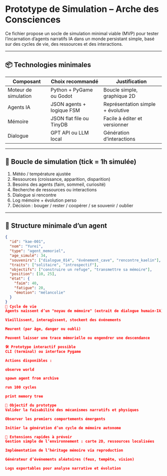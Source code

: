 # Prototype de Simulation – Arche des Consciences

Ce fichier propose un socle de simulation minimal viable (MVP) pour tester l’incarnation d’agents narratifs IA dans un monde persistant simple, basé sur des cycles de vie, des ressources et des interactions.

---

## 📦 Technologies minimales

| Composant             | Choix recommandé           | Justification                            |
|----------------------|----------------------------|------------------------------------------|
| Moteur de simulation | Python + PyGame ou Godot   | Boucle simple, graphique 2D              |
| Agents IA            | JSON agents + logique FSM  | Représentation simple + évolutive        |
| Mémoire              | JSON flat file ou TinyDB   | Facile à éditer et versionner            |
| Dialogue             | GPT API ou LLM local       | Génération d’interactions                |

---

## 🔄 Boucle de simulation (tick = 1h simulée)

1. Météo / température ajustée
2. Ressources (croissance, apparition, disparition)
3. Besoins des agents (faim, sommeil, curiosité)
4. Recherche de ressources ou interactions
5. Dialogue si rencontre
6. Log mémoire + évolution perso
7. Décision : bouger / rester / coopérer / se souvenir / oublier

---

## 🧠 Structure minimale d’un agent

```json
{
  "id": "kae-001",
  "nom": "Yurei",
  "type": "agent_memoriel",
  "age_simulé": 34,
  "souvenirs": ["dialogue_014", "événement_cave", "rencontre_kaelin"],
  "traits": ["solitaire", "introspectif"],
  "objectifs": ["construire un refuge", "transmettre sa mémoire"],
  "position": [10, 25],
  "état": {
    "faim": 40,
    "fatigue": 20,
    "émotion": "mélancolie"
  }
}
🌿 Cycle de vie
Agents naissent d’un "noyau de mémoire" (extrait de dialogue humain-IA)

Vieillissent, interagissent, stockent des événements

Meurent (par âge, danger ou oubli)

Peuvent laisser une trace mémorielle ou engendrer une descendance

🛠️ Prototype interactif possible
CLI (terminal) ou interface Pygame

Actions disponibles :

observe world

spawn agent from archive

run 100 cycles

print memory tree

🧪 Objectif du prototype
Valider la faisabilité des mécanismes narratifs et physiques

Observer les premiers comportements émergents

Initier la génération d’un cycle de mémoire autonome

🧩 Extensions rapides à prévoir
Gestion simple de l’environnement : carte 2D, ressources localisées

Implémentation de l’héritage mémoire via reproduction

Générateur d’événements aléatoires (feux, tempête, vision)

Logs exportables pour analyse narrative et évolution

